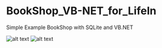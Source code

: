 # BookShop_VB-NET_for_LifeIn
Simple Example BookShop with SQLite and VB.NET 

![alt text](https://github.com/[andreirosca92]/BookShop_VB-NET_for_LifeIn/blob/master/Project_SQLite_for_LifeIn/Pictures/SQLite.PNG?raw=true)
![alt text](https://github.com/[andreirosca92]/BookShop_VB-NET_for_LifeIn/blob/master/Project_SQLite_for_LifeIn/Pictures/VB_LifeIn.PNG?raw=true)
